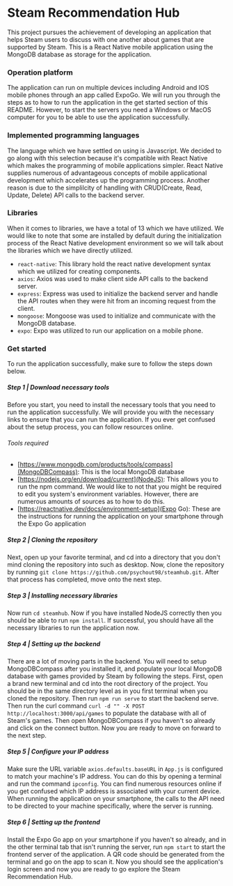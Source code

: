 # Steam Recommendation Hub
This project pursues the achievement of developing an application that helps Steam
users to discuss with one another about games that are supported by Steam. This is a
React Native mobile application using the MongoDB database as storage for the application.

### Operation platform

The application can run on multiple devices including Android and IOS mobile phones through
an app called ExpoGo. We will run you through the steps as to how to run the application in the
get started section of this README. However, to start the servers you need a Windows or MacOS computer
for you to be able to use the application successfully.

### Implemented programming languages

The language which we have settled on using is Javascript. We decided to go along with this selection
because it's compatible with React Native which makes the programming of mobile applications simpler. React Native supplies numerous of advantageous concepts of mobile applicational development which accelerates up the programming process. Another reason is due to the simplilcity of handling with CRUD(Create, Read, Update, Delete) API calls to the backend server.

### Libraries

When it comes to libraries, we have a total of 13 which we have utilized. We would like to note that some are installed by default during the initialization process of the React Native development environment so we will talk about the libraries which we have directly utilized.

- `react-native`: This library hold the react native development syntax which we utilized for creating components.
- `axios`: Axios was used to make client side API calls to the backend server.
- `express`: Express was used to initialize the backend server and handle the API routes when they were hit from
an incoming request from the client.
- `mongoose`: Mongoose was used to initialize and communicate with the MongoDB database.
- `expo`: Expo was utilized to run our application on a mobile phone.

### Get started

To run the application successfully, make sure to follow the steps down below.

##### Step 1 | Download necessary tools
Before you start, you need to install the necessary tools that you need to run the application successfully. We will provide you
with the necessary links to ensure that you can run the application. If you ever get confused about the setup process, you can follow
resources online.

###### Tools required
- [https://www.mongodb.com/products/tools/compass](MongoDBCompass): This is the local MongoDB database
- [https://nodejs.org/en/download/current](NodeJS): This allows you to run the npm command. We would like to not that you might be required to edit you system's environment variables. However, there are numerous amounts of sources as to how to do this.
- [https://reactnative.dev/docs/environment-setup](Expo Go): These are the instructions for running the application on your smartphone through the Expo Go application

##### Step 2 | Cloning the repository
Next, open up your favorite terminal, and cd into a directory that you don't mind cloning the repository into such as desktop.
Now, clone the repository by running `git clone https://github.com/psychout98/steamhub.git`. After that process has completed,
move onto the next step.

##### Step 3 | Installing necessary libraries
Now run `cd steamhub`. Now if you have installed NodeJS correctly then you should be able to run `npm install`. If successful, you should have all
the necessary libraries to run the application now.

##### Step 4 | Setting up the backend
There are a lot of moving parts in the backend. You will need to setup MongoDBCompass after you installed it, and populate your local MongoDB database with games provided by Steam by following the steps. First, open a brand new terminal and cd into the root directory of the project. You should be in the same directory level as in you first terminal when you cloned the repository. Then run `npm run serve` to start the backend serve. Then run the curl command `curl -d "" -X POST http://localhost:3000/api/games` to populate the database with all of Steam's games. Then open MongoDBCompass if you haven't so already and click on the connect button. Now you are ready to move on forward to the next step.

##### Step 5 | Configure your IP address
Make sure the URL variable `axios.defaults.baseURL` in `App.js` is configured to match your machine's IP address. You can do this by opening a terminal and run the command `ipconfig`. You can find numerous resources online if you get confused which IP address is associated with your current device. When running the application on your smartphone, the calls to the API need to be directed to your machine specifically, where the server is running.

##### Step 6 | Setting up the frontend
Install the Expo Go app on your smartphone if you haven't so already, and in the other terminal tab that isn't running the server, run `npm start` to start the frontend server of the application. A QR code should be generated from the terminal and go on the app to scan it. Now you should see the application's login screen and now you are ready to go explore the Steam Recommendation Hub.
